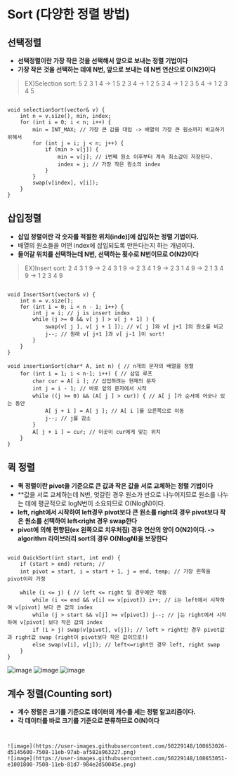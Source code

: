 Sort (다양한 정렬 방법)
============================
## 선택정렬
* **선택정렬이란 가장 작은 것을 선택해서 앞으로 보내는 정렬 기법이다**
* **가장 작은 것을 선택하는 데에 N번, 앞으로 보내는 데 N번 연산으로 O(N2)이다**
> EX)Selection sort:  5 2 3 1 4 -> 1 5 2 3 4 -> 1 2 5 3 4 -> 1 2 3 5 4 -> 1 2 3 4 5 
<pre><code>
void selectionSort(vector<int>& v) {
	int n = v.size(), min, index;
	for (int i = 0; i < n; i++) {
		min = INT_MAX; // 가장 큰 값을 대입 -> 배열의 가장 큰 원소까지 비교하기 위해서
		for (int j = i; j < n; j++) {
			if (min > v[j]) {
				min = v[j]; // i번째 원소 이후부터 계속 최소값이 저장된다.
				index = j; // 가장 작은 원소의 index
			}
		}
		swap(v[index], v[i]);
	}
}
</code></pre>
## 삽입정렬
* **삽입 정렬이란 각 숫자를 적절한 위치(inde)]에 삽입하는 정렬 기법이다.**
* 배열의 원소들을 어떤 index에 삽입되도록 만든다는지 하는 개념이다.
* **들어갈 위치를 선택하는데 N번, 선택하는 횟수로 N번이므로 O(N2)이다**
> EX)Insert sort:  2 4 3 1 9 -> 2 4 3 1 9 -> 2 3 4 1 9 -> 2 3 1 4 9 -> 2 1 3 4 9 -> 1 2 3 4 9  
<pre><code>
void InsertSort(vector<int>& v) {
	int n = v.size();
	for (int i = 0; i < n - 1; i++) {
		int j = i; // j is insert index
		while (j >= 0 && v[ j ] > v[ j + 1] ) {
			swap(v[ j ], v[ j + 1 ]); // v[ j ]와 v[ j+1 ]의 원소를 비교
			j--; // 원래 v[ j+1 ]과 v[ j-1 ]이 sort!
		}
	}
}

void insertionSort(char* A, int n) { // n개의 문자의 배열을 정렬
	for (int i = 1; i < n-1; i++) { // 삽입 루프
		char cur = A[ i ]; // 삽입하려는 현재의 문자
		int j = i - 1; // 바로 앞의 문자에서 시작
		while ((j >= 0) && (A[ j ] > cur)) { // A[ j ]가 순서에 어긋나 있는 동안
			A[ j + i ] = A[ j ]; // A[ i ]를 오른쪽으로 이동
			j--; // j를 감소
		}
		A[ j + i ] = cur; // 이곳이 cur에게 맞는 위치
	}
}</code></pre>
## 퀵 정렬
* **퀵 정렬이란 pivot을 기준으로 큰 값과 작은 값을 서로 교체하는 정렬 기법이다**
* **값을 서로 교체하는데 N번, 엇갈린 경우 원소가 반으로 나누어지므로 원소를 나누는 데에 평균적으로 logN번이 소요되므로 O(NlogN)이다.
* **left, right에서 시작하여 left경우   pivot보다 큰 원소를 right의 경우 pivot보다 작은 원소를 선택하여 left<right 경우 swap한다**
* **pivot에 의해 편향된(ex 왼쪽으로 치우처짐) 경우 연산의 양이 O(N2)이다. -> algorithm 라이브러리 sort의 경우 O(NlogN)을 보장한다**
<pre><code>
void QuickSort(int start, int end) {
	if (start > end) return; // 
	int pivot = start, i = start + 1, j = end, temp; // 가장 왼쪽을 pivot이라 가정

	while (i <= j) { // left <= right 일 경우에만 작동
		while (i <= end && v[i] <= v[pivot]) i++; // i는 left에서 시작하여 v[pivot] 보다 큰 값의 index
		while (j > start && v[j] >= v[pivot]) j--; // j는 right에서 시작하여 v[pivot] 보다 작은 값의 index
		if (i > j) swap(v[pivot], v[j]); // left > right인 경우 pivot값과 right값 swap (right이 pivot보다 작은 값이므로!)
		else swap(v[i], v[j]); // left<=right인 경우 left, right swap
	}
}
</code></pre>
![image](https://user-images.githubusercontent.com/50229148/108651526-4c47eb00-7505-11eb-8829-e0d6986a106d.png)
![image](https://user-images.githubusercontent.com/50229148/108651537-54078f80-7505-11eb-8ffa-355a9c238e7c.png)
![image](https://user-images.githubusercontent.com/50229148/108651564-6386d880-7505-11eb-9025-8c68d5ac00bd.png)

## 계수 정렬(Counting sort)
* **계수 정렬은 크기를 기준으로 데이터의 개수를 세는 정렬 알고리즘이다.**
* **각 데이터를 바로 크기를 기준으로 분류하므로 O(N)이다**
<pre><code>

![image](https://user-images.githubusercontent.com/50229148/108653026-d5145600-7508-11eb-97ab-af582a963227.png)
![image](https://user-images.githubusercontent.com/50229148/108653051-e1001800-7508-11eb-81d7-984e2d50045e.png)
